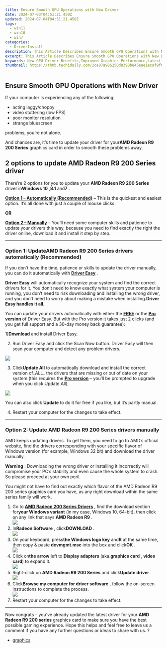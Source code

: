 ```yaml
---
title: Ensure Smooth GPU Operations with New Driver
date: 2024-07-03T04:51:21.450Z
updated: 2024-07-04T04:51:21.450Z
tags:
  - win11
  - win10
  - win7
categories:
  - DriverInstall
description: This Article Describes Ensure Smooth GPU Operations with New Driver
excerpt: This Article Describes Ensure Smooth GPU Operations with New Driver
keywords: New GPU Driver Benefits,Improved Graphics Performance,Latest NVIDIA Driver Updates,Optimized Graphics Card Management,Enhanced Compute Power with Updated Drivers,Driver Update for Flawless Gaming,Stability in Graphics Card Operations
thumbnail: https://thmb.techidaily.com/2ce87a986250d8398be45eae1ecaf9f012f12535b14ea9611940de411cb7abe5.jpg
---
```


## Ensure Smooth GPU Operations with New Driver

If your computer is experiencing any of the following:

* acting laggy/choppy
* video stuttering (low FPS)
* poor monitor resolution
* strange bluescreen

problems, you’re not alone.

 And chances are, it’s time to update your driver for your**AMD Radeon R9 200 Series**  graphics card in order to smooth these problems away.

## 2 options to update **AMD Radeon R9 200 Series driver**

 There’re 2 options for you to update your **AMD Radeon R9 200 Series**  driver in**Windows 10** ,**8.1** and**7** .

**[Option 1 – Automatically (Recommended)](#O1)**  –  This is the quickest and easiest option. It’s all done with just a couple of mouse clicks.

**OR**

[**Option 2 – Manually**](#O2)  –  You’ll need some computer skills and patience to update your drivers this way, because you need to find exactly the right the driver online, download it and install it step by step.

---

### Option 1: **UpdateAMD Radeon R9 200 Series drivers automatically (Recommended)**

 If you don’t have the time, patience or skills to update the driver manually, you can do it automatically with **[Driver Easy](https://tools.techidaily.com/drivereasy/download/)**  .

**Driver Easy**   will automatically recognize your system and find the correct drivers for it. You don’t need to know exactly what system your computer is running, you don’t need to risk downloading and installing the wrong driver, and you don’t need to worry about making a mistake when installing.**Driver Easy handles it all.**

 You can update your drivers automatically with either the **[FREE](https://tools.techidaily.com/drivereasy/download/)**  or the **[](https://tools.techidaily.com/drivereasy/download/) [Pro version](https://tools.techidaily.com/drivereasy/download/)**  of Driver Easy. But with the Pro version it takes just 2 clicks (and you get full support and a 30-day money back guarantee):

 1)[**Download**](https://tools.techidaily.com/drivereasy/download/) and install Driver Easy.

 2) Run Driver Easy and click the Scan Now button. Driver Easy will then scan your computer and detect any problem drivers.

![](https://images.drivereasy.com/wp-content/uploads/2018/05/img_5afb955c3ee3c.jpg)

 3) Click**Update All** to automatically download and install the correct version of_ALL_ the drivers that are missing or out of date on your system (this requires the [**Pro version**](https://tools.techidaily.com/drivereasy/download/) – you’ll be prompted to upgrade when you click Update All).

![](https://images.drivereasy.com/wp-content/uploads/2018/08/img_5b68332f24249.jpg)

 You can also click **Update** to do it for free if you like, but it’s partly manual.

4) Restart your computer for the changes to take effect.

---

### Option 2: Update **AMD Radeon R9 200 Series drivers** manually

 AMD keeps updating drivers. To get them, you need to go to AMD’s official website, find the drivers corresponding with your specific flavor of Windows version (for example, Windows 32 bit) and download the driver manually.

**Warning** : Downloading the wrong driver or installing it incorrectly will compromise your PC’s stability and even cause the whole system to crash. So please proceed at your own peril.

 You might not have to find out exactly which flavor of the AMD Radeon R9 200 series graphics card you have, as any right download within the same series family will work.

1. Go to **[AMD Radeon 200 Series Drivers](https://support.amd.com/en-us/kb-articles/Pages/AMD-Radeon-200-Series-Drivers.aspx)**  , find the download section for**your Windows variant** (in my case, Windows 10, 64-bit), then click on any link that says **AMD Radeon R9** .  
![](https://images.drivereasy.com/wp-content/uploads/2018/05/img_5afb92c521f92.png)
2. In**Radeon Software** , click**DOWNLOAD** .  
![](https://images.drivereasy.com/wp-content/uploads/2018/05/img_5afb92e2a5e0b.png)
3. On your keyboard, press**the Windows logo key** and**R** at the same time, then copy & paste **devmgmt.msc** into the box and click**OK** .  
![](https://images.drivereasy.com/wp-content/uploads/2018/05/img_5afb9c1b96ba9.png)
4. Click on**the arrow** left to **Display adapters** (aka.**graphics card** , **video card**) to expand it.  
![](https://images.drivereasy.com/wp-content/uploads/2018/05/img_5afb92534e0ab.jpg)
5. Right-click on **AMD Radeon R9 200 Series** and click**Update driver** .  
![](https://images.drivereasy.com/wp-content/uploads/2018/05/img_5afac249bd784.jpg)
6. Click**Browse my computer for driver software** , follow the on-screen instructions to complete the process.  
![](https://images.drivereasy.com/wp-content/uploads/2018/05/img_5afb9502d9df0.png)
7. Restart your computer for the changes to take effect.

---

 Now congrats – you’ve already updated the latest driver for your   **AMD Radeon R9 200 series**  graphics card to make sure you have the best possible gaming experience. Hope this helps and feel free to leave us a comment if you have any further questions or ideas to share with us. ?

* [graphics](https://tools.techidaily.com/drivereasy/download/)

<ins class="adsbygoogle"
     style="display:block"
     data-ad-format="autorelaxed"
     data-ad-client="ca-pub-7571918770474297"
     data-ad-slot="1223367746"></ins>



<ins class="adsbygoogle"
     style="display:block"
     data-ad-client="ca-pub-7571918770474297"
     data-ad-slot="8358498916"
     data-ad-format="auto"
     data-full-width-responsive="true"></ins>


